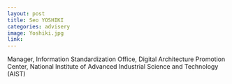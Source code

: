 ```yaml
---
layout: post
title: Seo YOSHIKI
categories: advisery
image: Yoshiki.jpg
link: 
---
```

Manager,
Information Standardization Office,
Digital Architecture Promotion
Center,
National Institute of Advanced
Industrial Science and Technology
(AIST)